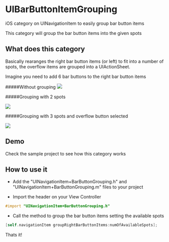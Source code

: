 UIBarButtonItemGrouping
=======================

iOS category on UINavigationItem to easily group bar button items

This category will group the bar button items into the given spots

## What does this category

Basically rearanges the right bar button items (or left) to fit into a number of spots, the overflow items are grouped into a UIActionSheet.


Imagine you need to add 6 bar buttons to the right bar button items

#####Without grouping
![](https://raw.githubusercontent.com/emilio-lopez/UIBarButtonItemGrouping/master/Screenshots/iPhone_disabled.png)

#####Grouping with 2 spots

![](https://raw.githubusercontent.com/emilio-lopez/UIBarButtonItemGrouping/master/Screenshots/iPhone_2_spots.png)

#####Grouping with 3 spots and overflow button selected

![](https://raw.githubusercontent.com/emilio-lopez/UIBarButtonItemGrouping/master/Screenshots/iPhone_3_spots_selected.png)

## Demo

Check the sample project to see how this category works

## How to use it

- Add the "UINavigationItem+BarButtonGrouping.h" and "UINavigationItem+BarButtonGrouping.m" files to your project

- Import the header on your View Controller

```Objective-C
#import "UINavigationItem+BarButtonGrouping.h"
````

- Call the method to group the bar button items setting the available spots

```Objective-C
[self.navigationItem groupRightBarButtonItems:numOfAvailableSpots];
````

Thats it!
